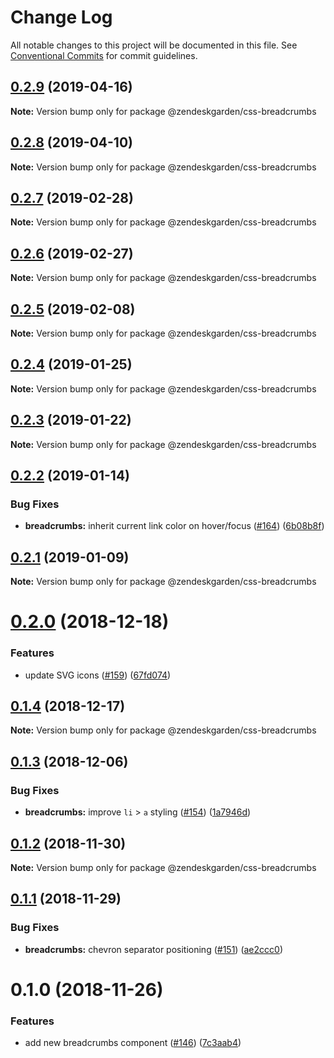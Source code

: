 # Change Log

All notable changes to this project will be documented in this file.
See [Conventional Commits](https://conventionalcommits.org) for commit guidelines.

## [0.2.9](https://github.com/zendeskgarden/css-components/compare/@zendeskgarden/css-breadcrumbs@0.2.8...@zendeskgarden/css-breadcrumbs@0.2.9) (2019-04-16)

**Note:** Version bump only for package @zendeskgarden/css-breadcrumbs





## [0.2.8](https://github.com/zendeskgarden/css-components/compare/@zendeskgarden/css-breadcrumbs@0.2.7...@zendeskgarden/css-breadcrumbs@0.2.8) (2019-04-10)

**Note:** Version bump only for package @zendeskgarden/css-breadcrumbs





## [0.2.7](https://github.com/zendeskgarden/css-components/compare/@zendeskgarden/css-breadcrumbs@0.2.6...@zendeskgarden/css-breadcrumbs@0.2.7) (2019-02-28)

**Note:** Version bump only for package @zendeskgarden/css-breadcrumbs





## [0.2.6](https://github.com/zendeskgarden/css-components/compare/@zendeskgarden/css-breadcrumbs@0.2.5...@zendeskgarden/css-breadcrumbs@0.2.6) (2019-02-27)

**Note:** Version bump only for package @zendeskgarden/css-breadcrumbs





## [0.2.5](https://github.com/zendeskgarden/css-components/compare/@zendeskgarden/css-breadcrumbs@0.2.4...@zendeskgarden/css-breadcrumbs@0.2.5) (2019-02-08)

**Note:** Version bump only for package @zendeskgarden/css-breadcrumbs





## [0.2.4](https://github.com/zendeskgarden/css-components/compare/@zendeskgarden/css-breadcrumbs@0.2.3...@zendeskgarden/css-breadcrumbs@0.2.4) (2019-01-25)

**Note:** Version bump only for package @zendeskgarden/css-breadcrumbs





## [0.2.3](https://github.com/zendeskgarden/css-components/compare/@zendeskgarden/css-breadcrumbs@0.2.2...@zendeskgarden/css-breadcrumbs@0.2.3) (2019-01-22)

**Note:** Version bump only for package @zendeskgarden/css-breadcrumbs





## [0.2.2](https://github.com/zendeskgarden/css-components/compare/@zendeskgarden/css-breadcrumbs@0.2.1...@zendeskgarden/css-breadcrumbs@0.2.2) (2019-01-14)


### Bug Fixes

* **breadcrumbs:** inherit current link color on hover/focus ([#164](https://github.com/zendeskgarden/css-components/issues/164)) ([6b08b8f](https://github.com/zendeskgarden/css-components/commit/6b08b8f))





## [0.2.1](https://github.com/zendeskgarden/css-components/compare/@zendeskgarden/css-breadcrumbs@0.2.0...@zendeskgarden/css-breadcrumbs@0.2.1) (2019-01-09)

**Note:** Version bump only for package @zendeskgarden/css-breadcrumbs





# [0.2.0](https://github.com/zendeskgarden/css-components/compare/@zendeskgarden/css-breadcrumbs@0.1.4...@zendeskgarden/css-breadcrumbs@0.2.0) (2018-12-18)


### Features

* update SVG icons ([#159](https://github.com/zendeskgarden/css-components/issues/159)) ([67fd074](https://github.com/zendeskgarden/css-components/commit/67fd074))





## [0.1.4](https://github.com/zendeskgarden/css-components/compare/@zendeskgarden/css-breadcrumbs@0.1.3...@zendeskgarden/css-breadcrumbs@0.1.4) (2018-12-17)

**Note:** Version bump only for package @zendeskgarden/css-breadcrumbs





## [0.1.3](https://github.com/zendeskgarden/css-components/compare/@zendeskgarden/css-breadcrumbs@0.1.2...@zendeskgarden/css-breadcrumbs@0.1.3) (2018-12-06)


### Bug Fixes

* **breadcrumbs:** improve `li` > `a` styling ([#154](https://github.com/zendeskgarden/css-components/issues/154)) ([1a7946d](https://github.com/zendeskgarden/css-components/commit/1a7946d))





## [0.1.2](https://github.com/zendeskgarden/css-components/compare/@zendeskgarden/css-breadcrumbs@0.1.1...@zendeskgarden/css-breadcrumbs@0.1.2) (2018-11-30)

**Note:** Version bump only for package @zendeskgarden/css-breadcrumbs





## [0.1.1](https://github.com/zendeskgarden/css-components/compare/@zendeskgarden/css-breadcrumbs@0.1.0...@zendeskgarden/css-breadcrumbs@0.1.1) (2018-11-29)


### Bug Fixes

* **breadcrumbs:** chevron separator positioning ([#151](https://github.com/zendeskgarden/css-components/issues/151)) ([ae2ccc0](https://github.com/zendeskgarden/css-components/commit/ae2ccc0))





# 0.1.0 (2018-11-26)


### Features

* add new breadcrumbs component ([#146](https://github.com/zendeskgarden/css-components/issues/146)) ([7c3aab4](https://github.com/zendeskgarden/css-components/commit/7c3aab4))
